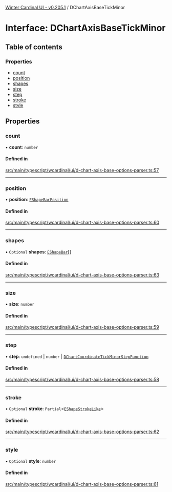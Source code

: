 [Winter Cardinal UI - v0.205.1](../index.md) / DChartAxisBaseTickMinor

# Interface: DChartAxisBaseTickMinor

## Table of contents

### Properties

- [count](DChartAxisBaseTickMinor.md#count)
- [position](DChartAxisBaseTickMinor.md#position)
- [shapes](DChartAxisBaseTickMinor.md#shapes)
- [size](DChartAxisBaseTickMinor.md#size)
- [step](DChartAxisBaseTickMinor.md#step)
- [stroke](DChartAxisBaseTickMinor.md#stroke)
- [style](DChartAxisBaseTickMinor.md#style)

## Properties

### count

• **count**: `number`

#### Defined in

[src/main/typescript/wcardinal/ui/d-chart-axis-base-options-parser.ts:57](https://github.com/winter-cardinal/winter-cardinal-ui/blob/v0.205.1/src/main/typescript/wcardinal/ui/d-chart-axis-base-options-parser.ts#L57)

___

### position

• **position**: [`EShapeBarPosition`](../index.md#eshapebarposition)

#### Defined in

[src/main/typescript/wcardinal/ui/d-chart-axis-base-options-parser.ts:60](https://github.com/winter-cardinal/winter-cardinal-ui/blob/v0.205.1/src/main/typescript/wcardinal/ui/d-chart-axis-base-options-parser.ts#L60)

___

### shapes

• `Optional` **shapes**: [`EShapeBar`](../classes/EShapeBar.md)[]

#### Defined in

[src/main/typescript/wcardinal/ui/d-chart-axis-base-options-parser.ts:63](https://github.com/winter-cardinal/winter-cardinal-ui/blob/v0.205.1/src/main/typescript/wcardinal/ui/d-chart-axis-base-options-parser.ts#L63)

___

### size

• **size**: `number`

#### Defined in

[src/main/typescript/wcardinal/ui/d-chart-axis-base-options-parser.ts:59](https://github.com/winter-cardinal/winter-cardinal-ui/blob/v0.205.1/src/main/typescript/wcardinal/ui/d-chart-axis-base-options-parser.ts#L59)

___

### step

• **step**: `undefined` \| `number` \| [`DChartCoordinateTickMinorStepFunction`](../index.md#dchartcoordinatetickminorstepfunction)

#### Defined in

[src/main/typescript/wcardinal/ui/d-chart-axis-base-options-parser.ts:58](https://github.com/winter-cardinal/winter-cardinal-ui/blob/v0.205.1/src/main/typescript/wcardinal/ui/d-chart-axis-base-options-parser.ts#L58)

___

### stroke

• `Optional` **stroke**: `Partial`<[`EShapeStrokeLike`](EShapeStrokeLike.md)\>

#### Defined in

[src/main/typescript/wcardinal/ui/d-chart-axis-base-options-parser.ts:62](https://github.com/winter-cardinal/winter-cardinal-ui/blob/v0.205.1/src/main/typescript/wcardinal/ui/d-chart-axis-base-options-parser.ts#L62)

___

### style

• `Optional` **style**: `number`

#### Defined in

[src/main/typescript/wcardinal/ui/d-chart-axis-base-options-parser.ts:61](https://github.com/winter-cardinal/winter-cardinal-ui/blob/v0.205.1/src/main/typescript/wcardinal/ui/d-chart-axis-base-options-parser.ts#L61)
